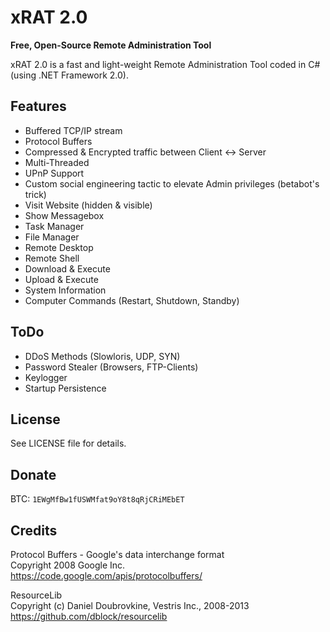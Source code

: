 xRAT 2.0
========
**Free, Open-Source Remote Administration Tool**

xRAT 2.0 is a fast and light-weight Remote Administration Tool coded in C# (using .NET Framework 2.0).

Features
---
* Buffered TCP/IP stream
* Protocol Buffers
* Compressed & Encrypted traffic between Client <-> Server
* Multi-Threaded
* UPnP Support
* Custom social engineering tactic to elevate Admin privileges (betabot's trick)
* Visit Website (hidden & visible)
* Show Messagebox
* Task Manager
* File Manager
* Remote Desktop
* Remote Shell
* Download & Execute
* Upload & Execute
* System Information
* Computer Commands (Restart, Shutdown, Standby)

ToDo
---
* DDoS Methods (Slowloris, UDP, SYN)
* Password Stealer (Browsers, FTP-Clients)
* Keylogger
* Startup Persistence

License
---
See LICENSE file for details.

Donate
---
BTC: `1EWgMfBw1fUSWMfat9oY8t8qRjCRiMEbET`

Credits
---
Protocol Buffers - Google's data interchange format  
Copyright 2008 Google Inc.  
https://code.google.com/apis/protocolbuffers/

ResourceLib  
Copyright (c) Daniel Doubrovkine, Vestris Inc., 2008-2013  
https://github.com/dblock/resourcelib
